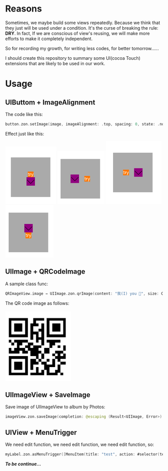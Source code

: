 # Reasons

Sometimes, we maybe build some views repeatedly. Because we think that they just will be used under a condition. It's the curse
of breaking the rule: <b>DRY</b>. In fact, If we are conscious of view's reusing, we will make more efforts to make it
completely independent.

So for recording my growth, for writing less codes, for better tomorrow......

I should create this repository to summary some UI(cocoa Touch) extensions that are likely to be used in our work.

# Usage

## UIButtom + ImageAlignment

The code like this:

```swift
button.zon.setImage(image, imageAlignment: .top, spacing: 0, state: .normal)
```

Effect just like this:

![bottom image](https://github.com/ZeroOnet/Extensions/blob/master/Extensions/Display/bottom.png)
![left margin image](https://github.com/ZeroOnet/Extensions/blob/master/Extensions/Display/leftMargin.png)
![right margin image](https://github.com/ZeroOnet/Extensions/blob/master/Extensions/Display/rightMargin.png)
![top image](https://github.com/ZeroOnet/Extensions/blob/master/Extensions/Display/top.png)

## UIImage + QRCodeImage

A sample class func:

```swift
QRImageView.image = UIImage.zon.qrImage(content: "我(I) you 🤣", size: CGSize(width: 200, height: 200))
```

The QR code image as follows:<br></br>
![QR code image](https://github.com/ZeroOnet/Extensions/blob/master/Extensions/Display/QRCode.png)

## UIImageView + SaveImage

Save image of UIImageView to album by Photos:

```swift
imageView.zon.saveImage(completion: @escaping (Result<UIImage, Error>) -> Void)
```

## UIView + MenuTrigger

We need edit function, we need edit function, we need edit function, so:

```swift
myLabel.zon.asMenuTrigger([MenuItem(title: "test", action: #selector(testAction))])
```

<i><b>To be continue...</b></i>
